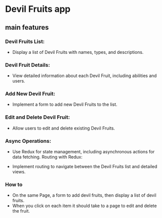 # Devil Fruits app

## main features

### Devil Fruits List:

- Display a list of Devil Fruits with names, types, and descriptions.

### Devil Fruit Details:

- View detailed information about each Devil Fruit, including abilities and users.

### Add New Devil Fruit:

- Implement a form to add new Devil Fruits to the list.

### Edit and Delete Devil Fruit:

- Allow users to edit and delete existing Devil Fruits.

### Async Operations:

- Use Redux for state management, including asynchronous actions for data fetching.
  Routing with Redux:

- Implement routing to navigate between the Devil Fruits list and detailed views.

### How to

- On the same Page, a form to add devil fruits, then display a list of devil fruits.
- When you click on each item it should take to a page to edit and delete the fruit.
